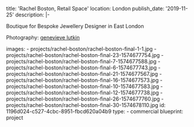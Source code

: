title: 'Rachel Boston, Retail Space'
location: London
publish_date: '2019-11-25'
description: |-
  <p>Boutique for Bespoke Jewellery Designer in East London
  </p>
  <p>Photography: <a href="http://www.genevievelutkinstudio.com/" target="_blank">genevieve lutkin</a>
  </p>
images:
  - projects/rachel-boston/rachel-boston-final-1-1.jpg
  - projects/rachel-boston/rachel-boston-final-23-1574677754.jpg
  - projects/rachel-boston/rachel-boston-final-7-1574677588.jpg
  - projects/rachel-boston/rachel-boston-final-6-1574677743.jpg
  - projects/rachel-boston/rachel-boston-final-21-1574677567.jpg
  - projects/rachel-boston/rachel-boston-final-16-1574677573.jpg
  - projects/rachel-boston/rachel-boston-final-10-1574677583.jpg
  - projects/rachel-boston/rachel-boston-final-12-1574677738.jpg
  - projects/rachel-boston/rachel-boston-final-26-1574677760.jpg
  - projects/rachel-boston/rachel-boston-final-30-1574678110.jpg
id: 1196d024-c527-4cbc-8951-fbcd620a04b9
type:
  - commercial
blueprint: project
